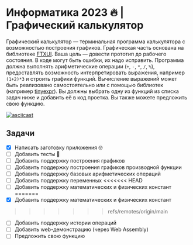 # Информатика 2023 🔥 | Графический калькулятор

Графический калькулятор — терминальная программа калькулятора с возможностью построения графиков. Графическая часть основана на библиотеке [FTXUI](https://github.com/ArthurSonzogni/FTXUI). Ваша цель — довести прототип до рабочего состояния. В коде могут быть ошибки, их надо исправить. Программа должна выполнять арифметические операции (`+`, `-`, `*`, `/`, `%`), предоставлять возможность интерпретировать выражения, например `(1+2)*3` и строить графики функций. Вычисление выражений может быть реализовано самостоятельно или с помощью библиотек (например [tinyexpr](https://github.com/codeplea/tinyexpr)). Вы должны выбрать одну из функций из списка задач ниже и добавить её в код проетка. Вы также можете предложить свою функцию.

[![asciicast](https://asciinema.org/a/D5pDPrYtXJLOYnRK1GkogOTGG.svg)](https://asciinema.org/a/D5pDPrYtXJLOYnRK1GkogOTGG)

## Задачи

- [x] Написать заготовку приложения 🤓
- [ ] Добавить тесты 🔵
- [ ] Добавить поддержку построения графиков
- [ ] Добавить поддержку построения графиков производной функции
- [ ] Добавить поддержку базовых арифметических операций
- [ ] Добавить поддержку переменных
<<<<<<< HEAD
- [ ] Добавить поддержку математических и физических констант
=======
- [x] Добавить поддержку математических и физических констант
>>>>>>> refs/remotes/origin/main
- [ ] Добавить поддержку истории операций
- [ ] Добавить web-демонстрацию (через Web Assembly)
- [ ] Предложить свою функцию
